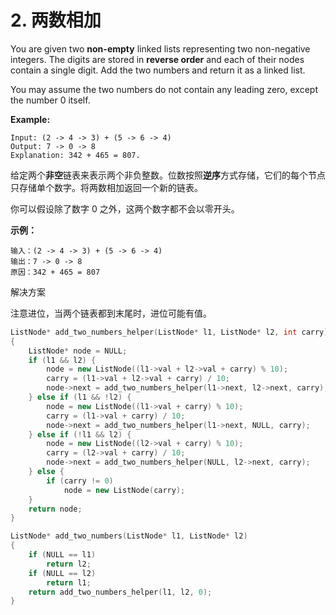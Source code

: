# 2. 两数相加

You are given two **non-empty** linked lists representing two non-negative integers. The digits are stored in **reverse order** and each of their nodes contain a single digit. Add the two numbers and return it as a linked list.

You may assume the two numbers do not contain any leading zero, except the number 0 itself.

**Example:**

```
Input: (2 -> 4 -> 3) + (5 -> 6 -> 4)
Output: 7 -> 0 -> 8
Explanation: 342 + 465 = 807.
```

给定两个**非空**链表来表示两个非负整数。位数按照**逆序**方式存储，它们的每个节点只存储单个数字。将两数相加返回一个新的链表。

你可以假设除了数字 0 之外，这两个数字都不会以零开头。

**示例：**

```
输入：(2 -> 4 -> 3) + (5 -> 6 -> 4)
输出：7 -> 0 -> 8
原因：342 + 465 = 807
```

解决方案

注意进位，当两个链表都到末尾时，进位可能有值。

```c++
ListNode* add_two_numbers_helper(ListNode* l1, ListNode* l2, int carry)
{
    ListNode* node = NULL;
    if (l1 && l2) {
        node = new ListNode((l1->val + l2->val + carry) % 10);
        carry = (l1->val + l2->val + carry) / 10;
        node->next = add_two_numbers_helper(l1->next, l2->next, carry);
    } else if (l1 && !l2) {
        node = new ListNode((l1->val + carry) % 10);
        carry = (l1->val + carry) / 10;
        node->next = add_two_numbers_helper(l1->next, NULL, carry);
    } else if (!l1 && l2) {
        node = new ListNode((l2->val + carry) % 10);
        carry = (l2->val + carry) / 10;
        node->next = add_two_numbers_helper(NULL, l2->next, carry);
    } else {
        if (carry != 0)
            node = new ListNode(carry);
    }
    return node;
}

ListNode* add_two_numbers(ListNode* l1, ListNode* l2)
{
    if (NULL == l1)
        return l2;
    if (NULL == l2)
        return l1;
    return add_two_numbers_helper(l1, l2, 0);
}
```

